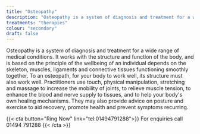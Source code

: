 ```yaml
---
title: "Osteopathy"
description: "Osteopathy is a system of diagnosis and treatment for a wide range of medical conditions."
treatments: "therapies"
colour: "secondary"
draft: false
---
```


Osteopathy is a system of diagnosis and treatment for a wide range of medical conditions. It works with the structure and function of the body, and is based on the principle of the wellbeing of an individual depends on the skeleton, muscles, ligaments and connective tissues functioning smoothly together. To an osteopath, for your body to work well, its structure must also work well. Practitioners use touch, physical manipulation, stretching and massage to increase the mobility of joints, to relieve muscle tension, to enhance the blood and nerve supply to tissues, and to help your body's own healing mechanisms. They may also provide advice on posture and exercise to aid recovery, promote health and prevent symptoms recurring.

{{< cta button="Ring Now" link="tel:01494791288">}}
For enquiries call 01494 791288
{{< /cta >}}